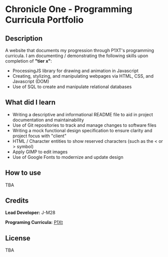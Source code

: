 # Chronicle One - Programming Curricula Portfolio

## Description

A website that documents my progression through P1XT's programming curricula. I am documenting / demonstrating the following skills upon completion of __"tier x"__:

* ProcessingJS library for drawing and animation in Javascript
* Creating, stylizing, and manipulating webpages via HTML, CSS, and Javascript (DOM)
* Use of SQL to create and manipulate relational databases


## What did I learn

* Writing a descriptive and informational README file to aid in project documentation and maintainability
* Use of Git repositories to track and manage changes to software files
* Writing a mock functional design specification to ensure clarity and project focus with "client"
* HTML / Character entities to show reserved characters (such as the < or > symbol)  
* Apply GIMP to edit images
* Use of Google Fonts to modernize and update design

## How to use

TBA


## Credits

__Lead Developer:__ J-M28 

__Programing Curricula:__ [P1Xt](https://github.com/P1xt/p1xt-guides "P1XT Computer Science And Programming Version 4.0")


## License

TBA 


